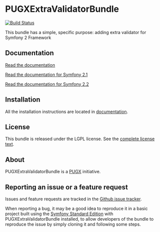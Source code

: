 PUGXExtraValidatorBundle
=======================
[![Build Status](https://secure.travis-ci.org/PUGX/PUGXExtraValidatorBundle.png?branch=2.1)](https://travis-ci.org/PUGX/PUGXExtraValidatorBundle)

This bundle has a simple, specific purpose: adding extra validator for Symfony 2 Framework

Documentation
-------------

[Read the documentation](Resources/doc/index.md)

[Read the documentation for Symfony 2.1](https://github.com/PUGX/PUGXExtraValidatorBundle/blob/2.1/Resources/doc/index.md)

[Read the documentation for Symfony 2.2](https://github.com/PUGX/PUGXExtraValidatorBundle/blob/v2.2.1/Resources/doc/index.md)

Installation
------------

All the installation instructions are located in [documentation](Resources/doc/index.md).

License
-------

This bundle is released under the LGPL license. See the [complete license text](Resources/meta/LICENSE).

About
-----

PUGXExtraValidatorBundle is a [PUGX](https://github.com/PUGX) initiative.


Reporting an issue or a feature request
---------------------------------------

Issues and feature requests are tracked in the [Github issue tracker](https://github.com/PUGX/PUGXExtraValidatorBundle/issues).

When reporting a bug, it may be a good idea to reproduce it in a basic project
built using the [Symfony Standard Edition](https://github.com/symfony/symfony-standard)
with PUGXExtraValidatorBundle installed, to allow developers of the bundle to reproduce the issue by simply cloning it
and following some steps.
